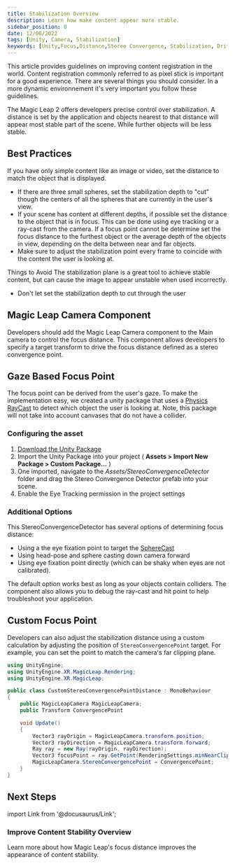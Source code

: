 ```yaml
---
title: Stabilization Overview
description: Learn how make content appear more stable.
sidebar_position: 0
date: 12/08/2022
tags: [Unity, Camera, Stabilization]
keywords: [Unity,Focus,Distance,Stereo Convergence, Stabilization, Drift]
---
```



This article provides guidelines on improving content registration in the world. Content registration commonly referred to as pixel stick is important for a good experience. There are several things you should consider. In a more dynamic environnement it's very important you follow these guidelines.

The Magic Leap 2 offers developers precise control over stabilization. A distance is set by the application and objects nearest to that distance will appear most stable part of the scene. While further objects will be less stable.

## Best Practices

If you have only simple content like an image or video, set the distance to match the object that is displayed.

- If there are three small spheres, set the stabilization depth to "cut" though the centers of all the spheres that are currently in the user's view.
- If your scene has content at different depths, if possible set the distance to the object that is in focus. This can be done using eye tracking or a ray-cast from the camera. If a focus point cannot be determine set the focus distance to the furthest object or the average depth of the objects in view, depending on the delta between near and far objects.
- Make sure to adjust the stabilization point every frame to coincide with the content the user is looking at.

Things to Avoid The stabilization plane is a great tool to achieve stable content, but can cause the image to appear unstable when used incorrectly.

- Don't let set the stabilization depth to cut through the user

## Magic Leap Camera Component

Developers should add the Magic Leap Camera component to the Main camera to control the focus distance. This component allows developers to specify a target transform to drive the focus distance defined as a stereo convergence point.

## Gaze Based Focus Point

The focus point can be derived from the user's gaze. To make the implementation easy, we created a unity package that uses a [Physics RayCast](https://docs.unity3d.com/ScriptReference/Physics.Raycast.html) to detect which object the user is looking at. Note, this package will not take into account canvases that do not have a collider.

### Configuring the asset

1. [Download the Unity Package](/unity-packages/StereoConvergencePoint.unitypackage)
2. Import the Unity Package into your project ( **Assets > Import New Package > Custom Package...** )
3. One imported, navigate to the *Assets/StereoConvergenceDetector* folder and drag the Stereo Convergence Detector prefab into your scene.
4. Enable the Eye Tracking permission in the project settings

### Additional Options

This StereoConvergenceDetector has several options of determining focus distance:

- Using a the eye fixation point to target the [SphereCast](https://docs.unity3d.com/ScriptReference/Physics.SphereCast.html)
- Using head-pose and sphere casting down camera forward
- Using eye fixation point directly (which can be shaky when eyes are not calibrated).
  
The default option works best as long as your objects contain colliders. The component also allows you to debug the ray-cast and hit point to help troubleshoot your application.

## Custom Focus Point

Developers can also adjust the stabilization distance using a custom calculation by adjusting the position of `StereoConvergencePoint` target. For example, you can set the point to match the camera's far clipping plane.

```csharp showLineNumbers
using UnityEngine;
using UnityEngine.XR.MagicLeap.Rendering;
using UnityEngine.XR.MagicLeap;

public class CustomStereoConvergencePointDistance : MonoBehaviour
{
    public MagicLeapCamera MagicLeapCamera;
    public Transform ConvergencePoint

    void Update()
    {
        Vector3 rayOrigin = MagicLeapCamera.transform.position;
        Vector3 rayDirection = MagicLeapCamera.transform.forward;
        Ray ray = new Ray(rayOrigin, rayDirection);
        Vector3 focusPoint = ray.GetPoint(RenderingSettings.minNearClipDistance);
        MagicLeapCamera.StereoConvergencePoint = ConvergencePoint;
    }
}
```

## Next Steps

import Link from '@docusaurus/Link';

<h3><Link to="/docs/guides/best-practices/improve-visual-stability"> Improve Content Stability Overview</Link> </h3>

Learn more about how Magic Leap's focus distance improves the appearance of content stability.
